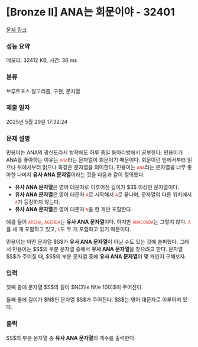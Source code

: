 # [Bronze II] ANA는 회문이야 - 32401 

[문제 링크](https://www.acmicpc.net/problem/32401) 

### 성능 요약

메모리: 32412 KB, 시간: 36 ms

### 분류

브루트포스 알고리즘, 구현, 문자열

### 제출 일자

2025년 5월 29일 17:32:24

### 문제 설명

<p>민용이는 ANA의 광신도라서 방학에도 하루 종일 동아리방에서 공부한다. 민용이가 ANA를 좋아하는 이유는 <span style="color:#e74c3c;"><code>ANA</code></span>라는 문자열이 회문이기 때문이다. 회문이란 앞에서부터 읽으나 뒤에서부터 읽으나 똑같은 문자열을 의미한다. 민용이는 <span style="color:#e74c3c;"><code>ANA</code></span>라는 문자열을 너무 좋아한 나머지 <strong>유사 ANA 문자열</strong>이라는 것을 다음과 같이 정의했다.</p>

<ul>
	<li><strong>유사 ANA 문자열</strong>은 영어 대문자로 이루어진 길이가 $3$ 이상인 문자열이다.</li>
	<li><strong>유사 ANA 문자열</strong>은 영어 대문자 <span style="color:#e74c3c;"><code>A</code></span>로 시작해서 <span style="color:#e74c3c;"><code>A</code></span>로 끝나며, 문자열의 다른 위치에서 <span style="color:#e74c3c;"><code>A</code></span>가 등장하지 않는다.</li>
	<li><strong>유사 ANA 문자열</strong>은 영어 대문자 <span style="color:#e74c3c;"><code>N</code></span>을 한 개만 포함한다.</li>
</ul>

<p>예를 들어 <span style="color:#e74c3c;"><code>ARENA</code></span>, <span style="color:#e74c3c;"><code>AGENDA</code></span>는 <strong>유사 ANA 문자열</strong>이다. 하지만 <span style="color:#e74c3c;"><code>ANACONDA</code></span>는 그렇지 않다. <span style="color:#e74c3c;"><code>A</code></span>를 세 개 포함하고 있고, <span style="color:#e74c3c;"><code>N</code></span>도 두 개 포함하고 있기 때문이다.</p>

<p>민용이는 어떤 문자열 $S$가 <strong>유사 ANA 문자열</strong>이 아닐 수도 있는 것에 슬퍼했다. 그래서 민용이는 $S$의 부분 문자열 중에서 <strong>유사 ANA 문자열</strong>을 찾으려고 한다. 문자열 $S$가 주어질 때, $S$의 부분 문자열 중에 <strong>유사 ANA 문자열</strong>이 몇 개인지 구해보자.</p>

### 입력 

 <p>첫째 줄에 문자열 $S$의 길이 $N(3\le N\le 100)$이 주어진다.</p>

<p>둘째 줄에 길이가 $N$인 문자열 $S$가 주어진다. $S$는 영어 대문자로 이루어져 있다.</p>

### 출력 

 <p>$S$의 부분 문자열 중 <strong>유사 ANA 문자열</strong>의 개수를 출력한다.</p>

